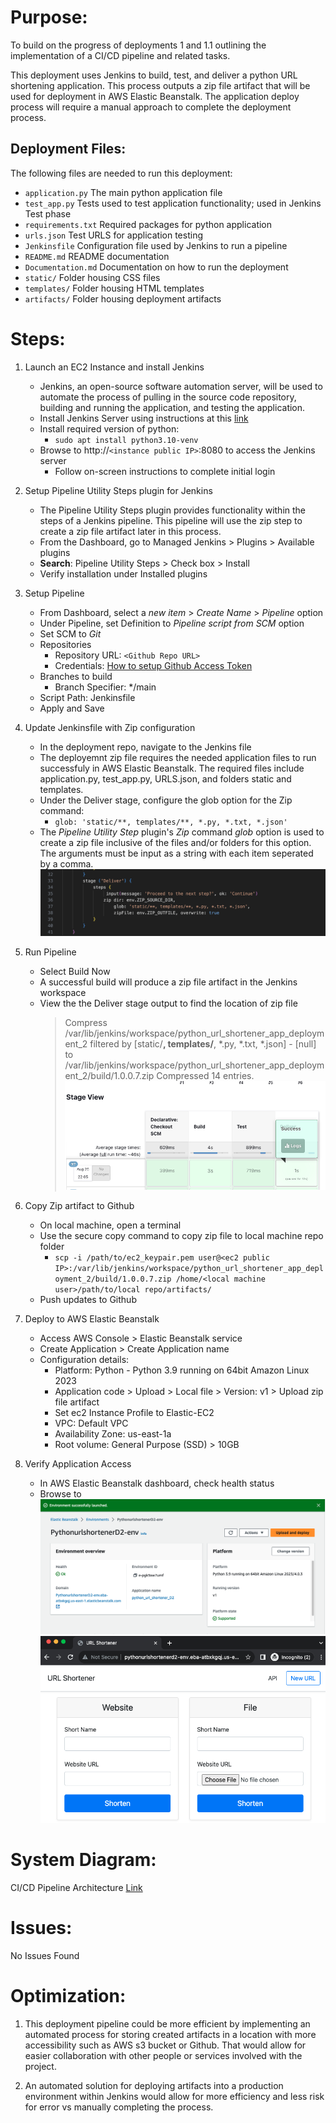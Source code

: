 # Purpose:

To build on the progress of deployments 1 and 1.1 outlining the implementation of a CI/CD pipeline and related tasks.

This deployment uses Jenkins to build, test, and deliver a python URL shortening application. This process outputs a zip file artifact that will be used for deployment in AWS Elastic Beanstalk. The application deploy process will require a manual approach to complete the deployment process.

## Deployment Files:

The following files are needed to run this deployment:

- `application.py` The main python application file
- `test_app.py` Tests used to test application functionality; used in Jenkins Test phase
- `requirements.txt` Required packages for python application
- `urls.json` Test URLS for application testing
- `Jenkinsfile` Configuration file used by Jenkins to run a pipeline
- `README.md` README documentation
- `Documentation.md` Documentation on how to run the deployment
- `static/` Folder housing CSS files
- `templates/` Folder housing HTML templates
- `artifacts/` Folder housing deployment artifacts

# Steps:

1. Launch an EC2 Instance and install Jenkins

   - Jenkins, an open-source software automation server, will be used to automate the process of pulling in the source code repository, building and running the application, and testing the application.
   - Install Jenkins Server using instructions at this [link](https://pkg.jenkins.io/debian/)
   - Install required version of python:
     - `sudo apt install python3.10-venv`
   - Browse to http://`<instance public IP>`:8080 to access the Jenkins server
     - Follow on-screen instructions to complete initial login

2. Setup Pipeline Utility Steps plugin for Jenkins

   - The Pipeline Utility Steps plugin provides functionality within the steps of a Jenkins pipeline. This pipeline will use the zip step to create a zip file artifact later in this process.
   - From the Dashboard, go to Managed Jenkins > Plugins > Available plugins
   - **Search**: Pipeline Utility Steps > Check box > Install
   - Verify installation under Installed plugins

3. Setup Pipeline

   - From Dashboard, select a _new item_ > _Create Name_ > _Pipeline_ option
   - Under Pipeline, set Definition to _Pipeline script from SCM_ option
   - Set SCM to _Git_
   - Repositories
     - Repository URL: `<Github Repo URL>`
     - Credentials: [How to setup Github Access Token](https://docs.github.com/en/enterprise-server@3.8/authentication/keeping-your-account-and-data-secure/managing-your-personal-access-tokens)
   - Branches to build
     - Branch Specifier: \*/main
   - Script Path: Jenkinsfile
   - Apply and Save

4. Update Jenkinsfile with Zip configuration

   - In the deployment repo, navigate to the Jenkins file
   - The deployemnt zip file requires the needed application files to run successfuly in AWS Elastic Beanstalk. The required files include application.py, test_app.py, URLS.json, and folders static and templates.
   - Under the Deliver stage, configure the glob option for the Zip command:
     - `glob: 'static/**, templates/**, *.py, *.txt, *.json'`
   - The _Pipeline Utility Step_ plugin's _Zip_ command _glob_ option is used to create a zip file inclusive of the files and/or folders for this option. The arguments must be input as a string with each item seperated by a comma.
     ![pipeline_zip_1](images/pipeline_zip_1.png)<br>

5. Run Pipeline

   - Select Build Now
   - A successful build will produce a zip file artifact in the Jenkins workspace
   - View the the Deliver stage output to find the location of zip file
     > Compress /var/lib/jenkins/workspace/python_url_shortener_app_deployment_2 filtered by [static/**, templates/**, *.py, *.txt, *.json] - [null] to /var/lib/jenkins/workspace/python_url_shortener_app_deployment_2/build/1.0.0.7.zip Compressed 14 entries.
     > ![deliver_stage_output](images/deliver_stage_output.png)

6. Copy Zip artifact to Github

   - On local machine, open a terminal
   - Use the secure copy command to copy zip file to local machine repo folder
     - `scp -i /path/to/ec2_keypair.pem user@<ec2 public IP>:/var/lib/jenkins/workspace/python_url_shortener_app_deployment_2/build/1.0.0.7.zip /home/<local machine user>/path/to/local repo/artifacts/`
   - Push updates to Github

7. Deploy to AWS Elastic Beanstalk

   - Access AWS Console > Elastic Beanstalk service
   - Create Application > Create Application name
   - Configuration details:
     - Platform: Python - Python 3.9 running on 64bit Amazon Linux 2023
     - Application code > Upload > Local file > Version: v1 > Upload zip file artifact
     - Set ec2 Instance Profile to Elastic-EC2
     - VPC: Default VPC
     - Availability Zone: us-east-1a
     - Root volume: General Purpose (SSD) > 10GB

8. Verify Application Access

   - In AWS Elastic Beanstalk dashboard, check health status
   - Browse to
     ![aws_eb_2](images/aws_eb_2.png)<br>
     ![aws_eb_1](images/aws_eb_1.png)<br>

# System Diagram:

CI/CD Pipeline Architecture [Link](https://github.com/kaedmond24/python_url_shortener_app_deployment_2/blob/main/c4_deployment_2.png)

# Issues:

No Issues Found

# Optimization:

1. This deployment pipeline could be more efficient by implementing an automated process for storing created artifacts in a location with more accessibility such as AWS s3 bucket or Github. That would allow for easier collaboration with other people or services involved with the project.

2. An automated solution for deploying artifacts into a production environment within Jenkins would allow for more efficiency and less risk for error vs manually completing the process.
